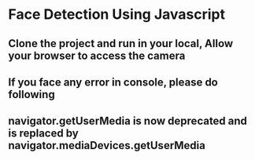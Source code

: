 # Face Detection Using Javascript

## Clone the project and run in your local, Allow your browser to access the camera

## If you face any error in console, please do following
## navigator.getUserMedia is now deprecated and is replaced by navigator.mediaDevices.getUserMedia